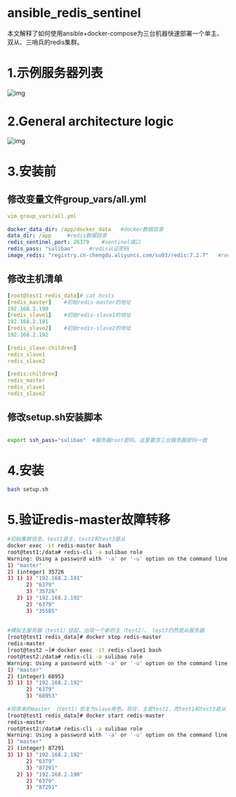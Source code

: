 # ansible_redis_sentinel
本文解释了如何使用ansible+docker-compose为三台机器快速部署一个单主、双从、三哨兵的redis集群。
# 1.示例服务器列表

![img](https://i-blog.csdnimg.cn/direct/7d22a7a3ef7d4e4a9ed3bc100541db73.png)

# 2.General architecture logic

![img](https://i-blog.csdnimg.cn/direct/5046d57775684d5d8a9b6e92e3e6afa6.png)

# 3.安装前

## 修改变量文件group_vars/all.yml

```yaml
vim group_vars/all.yml
 
docker_data_dir: /app/docker_data   #docker数据目录
data_dir: /app     #redis数据目录
redis_sentinel_port: 26379    #sentinel端口
redis_pass: "sulibao"     #redis认证密码
image_redis: "registry.cn-chengdu.aliyuncs.com/su03/redis:7.2.7"   #redis和sentinel的镜像
```

## 修改主机清单

```yaml
[root@test1 redis_data]# cat hosts 
[redis_master]    #初始redis-master的地址
192.168.2.190
[redis_slave1]    #初始redis-slave1的地址
192.168.2.191 
[redis_slave2]    #初始redis-slave2的地址
192.168.2.192
 
[redis_slave:children]
redis_slave1
redis_slave2
 
[redis:children]
redis_master
redis_slave1
redis_slave2
```

## 修改setup.sh安装脚本

```sh

export ssh_pass="sulibao"  #服务器root密码，这里要求三台服务器密码一致

```

# 4.安装

```sh
bash setup.sh
```

# 5.验证redis-master故障转移

```sh
#初始集群信息，test1是主，test2和test3是从
docker exec -it redis-master bash
root@test1:/data# redis-cli -a sulibao role
Warning: Using a password with '-a' or '-u' option on the command line interface may not be safe.
1) "master"
2) (integer) 35726
3) 1) 1) "192.168.2.191"
      2) "6379"
      3) "35726"
   2) 1) "192.168.2.192"
      2) "6379"
      3) "35585"
 
 
#模拟主服务器（test1）挂起，出现一个新的主（test2）， test3仍然是从服务器
[root@test1 redis_data]# docker stop redis-master
redis-master
[root@test2 ~]# docker exec -it redis-slave1 bash
root@test2:/data# redis-cli -a sulibao role
Warning: Using a password with '-a' or '-u' option on the command line interface may not be safe.
1) "master"
2) (integer) 68953
3) 1) 1) "192.168.2.192"
      2) "6379"
      3) "68953"
 
#将原来的master （test1）恢复为slave角色。现在，主是test2，而test1和test3是从
[root@test1 redis_data]# docker start redis-master
redis-master
root@test2:/data# redis-cli -a sulibao role
Warning: Using a password with '-a' or '-u' option on the command line interface may not be safe.
1) "master"
2) (integer) 87291
3) 1) 1) "192.168.2.192"
      2) "6379"
      3) "87291"
   2) 1) "192.168.2.190"
      2) "6379"
      3) "87291"
```